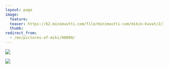 ```yaml
---
layout: page
image:
  feature:
  teaser: https://b2.minimuutti.com/file/minimuutti-com/mikin-kuvat/2/IMG08275-245px.jpg
  thumb:
redirect_from:
  - /en/pictures-of-miki/00009/
---
```


![](https://b2.minimuutti.com/file/minimuutti-com/mikin-kuvat/2/IMG08275-800px.jpg)

![](https://b2.minimuutti.com/file/minimuutti-com/mikin-kuvat/2/IMG08280-800px.jpg)
